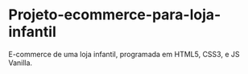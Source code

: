 # Projeto-ecommerce-para-loja-infantil
E-commerce de uma loja infantil, programada em HTML5, CSS3, e JS Vanilla.
